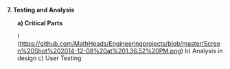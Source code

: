 <b>7. Testing and Analysis</b>

<ul>

<b>a) Critical Parts</b>

  ! (https://github.com/MathHeads/Engineeringprojects/blob/master/Screen%20Shot%202014-12-08%20at%201.36.52%20PM.png)
  b) Analysis in design
  c) User Testing

